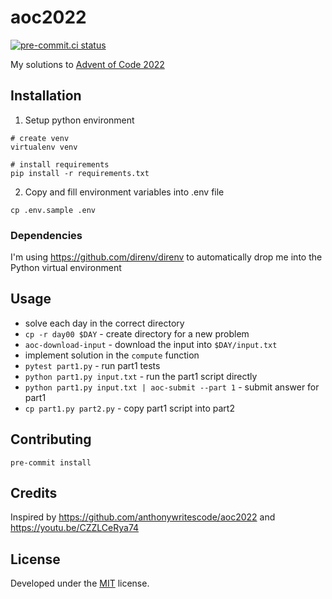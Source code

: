 # aoc2022

[![pre-commit.ci status](https://results.pre-commit.ci/badge/github/kucera-lukas/aoc2022/main.svg)](https://results.pre-commit.ci/latest/github/kucera-lukas/aoc2022/main)

My solutions to [Advent of Code 2022](https://adventofcode.com/2022)

## Installation

1. Setup python environment

```shell
# create venv
virtualenv venv

# install requirements
pip install -r requirements.txt
```

2. Copy and fill environment variables into .env file

```shell
cp .env.sample .env
```

### Dependencies

I'm using https://github.com/direnv/direnv to automatically drop me into the
Python virtual environment

## Usage

- solve each day in the correct directory
- `cp -r day00 $DAY` - create directory for a new problem
- `aoc-download-input` - download the input into `$DAY/input.txt`
- implement solution in the `compute` function
- `pytest part1.py` - run part1 tests
- `python part1.py input.txt` - run the part1 script directly
- `python part1.py input.txt | aoc-submit --part 1` - submit answer for part1
- `cp part1.py part2.py` - copy part1 script into part2

## Contributing

```shell
pre-commit install
```

## Credits

Inspired by https://github.com/anthonywritescode/aoc2022 and https://youtu.be/CZZLCeRya74

## License

Developed under the [MIT](https://github.com/kucera-lukas/aoc2022/blob/master/LICENSE) license.
